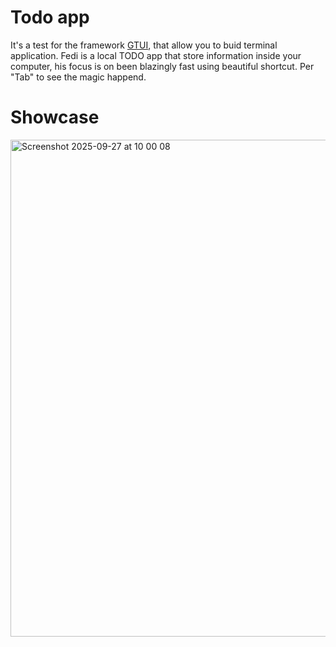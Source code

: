# Todo app
It's a test for the framework [GTUI](https://github.com/Wordluc/GTUI), that allow you to buid terminal application.
Fedi is a local TODO app that store information inside your computer, his focus is on been blazingly fast using beautiful shortcut.
Per "Tab" to see the magic happend.
# Showcase
<img width="1440" height="795" alt="Screenshot 2025-09-27 at 10 00 08" src="https://github.com/user-attachments/assets/252233f6-ef5e-45f0-91ed-c1449fd52fee" />
